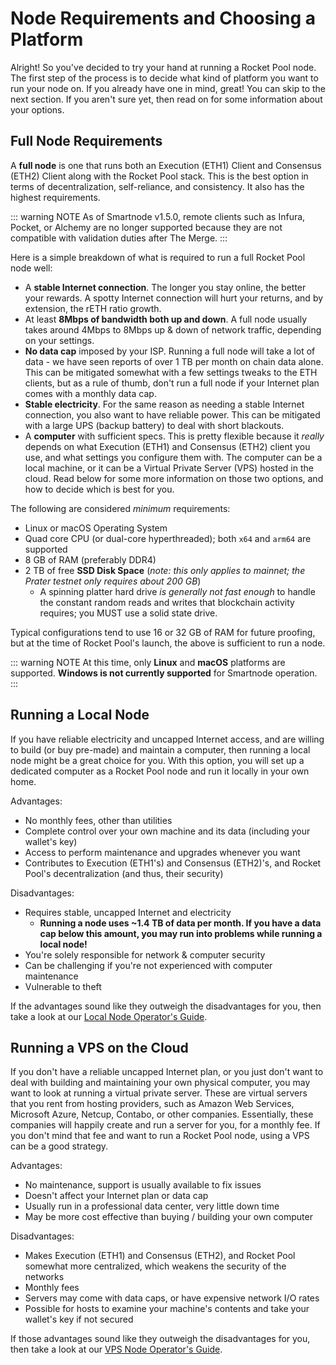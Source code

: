 # Node Requirements and Choosing a Platform

Alright! So you've decided to try your hand at running a Rocket Pool node. The first step of the process is to decide what kind of platform you want to run your node on. If you already have one in mind, great! You can skip to the next section. If you aren't sure yet, then read on for some information about your options.


## Full Node Requirements

A **full node** is one that runs both an Execution (ETH1) Client and Consensus (ETH2) Client along with the Rocket Pool stack. This is the best option in terms of decentralization, self-reliance, and consistency. It also has the highest requirements.

::: warning NOTE
As of Smartnode v1.5.0, remote clients such as Infura, Pocket, or Alchemy are no longer supported because they are not compatible with validation duties after The Merge.
:::

Here is a simple breakdown of what is required to run a full Rocket Pool node well:

- A **stable Internet connection**. The longer you stay online, the better your rewards. A spotty Internet connection will hurt your returns, and by extension, the rETH ratio growth.
- At least **8Mbps of bandwidth both up and down**. A full node usually takes around 4Mbps to 8Mbps up & down of network traffic, depending on your settings.
- **No data cap** imposed by your ISP. Running a full node will take a lot of data - we have seen reports of over 1 TB per month on chain data alone. This can be mitigated somewhat with a few settings tweaks to the ETH clients, but as a rule of thumb, don't run a full node if your Internet plan comes with a monthly data cap.
- **Stable electricity**. For the same reason as needing a stable Internet connection, you also want to have reliable power. This can be mitigated with a large UPS (backup battery) to deal with short blackouts.
- A **computer** with sufficient specs. This is pretty flexible because it *really* depends on what Execution (ETH1) and Consensus (ETH2) client you use, and what settings you configure them with. The computer can be a local machine, or it can be a Virtual Private Server (VPS) hosted in the cloud. Read below for some more information on those two options, and how to decide which is best for you.

The following are considered *minimum* requirements:
  - Linux or macOS Operating System
  - Quad core CPU (or dual-core hyperthreaded); both `x64` and `arm64` are supported
  - 8 GB of RAM (preferably DDR4)
  - 2 TB of free **SSD Disk Space** (*note: this only applies to mainnet; the Prater testnet only requires about 200 GB*)
    - A spinning platter hard drive *is generally not fast enough* to handle the constant random reads and writes that blockchain activity requires; you MUST use a solid state drive.

Typical configurations tend to use 16 or 32 GB of RAM for future proofing, but at the time of Rocket Pool's launch, the above is sufficient to run a node.

::: warning NOTE
At this time, only **Linux** and **macOS** platforms are supported.
**Windows is not currently supported** for Smartnode operation.
:::


## Running a Local Node

If you have reliable electricity and uncapped Internet access, and are willing to build (or buy pre-made) and maintain a computer, then running a local node might be a great choice for you. With this option, you will set up a dedicated computer as a Rocket Pool node and run it locally in your own home.

Advantages:

- No monthly fees, other than utilities
- Complete control over your own machine and its data (including your wallet's key)
- Access to perform maintenance and upgrades whenever you want
- Contributes to Execution (ETH1's) and Consensus (ETH2)'s, and Rocket Pool's decentralization (and thus, their security)

Disadvantages:

- Requires stable, uncapped Internet and electricity
  - **Running a node uses ~1.4 TB of data per month. If you have a data cap below this amount, you may run into problems while running a local node!**
- You're solely responsible for network & computer security
- Can be challenging if you're not experienced with computer maintenance
- Vulnerable to theft

If the advantages sound like they outweigh the disadvantages for you, then take a look at our [Local Node Operator's Guide](local/hardware.html).


## Running a VPS on the Cloud

If you don't have a reliable uncapped Internet plan, or you just don't want to deal with building and maintaining your own physical computer, you may want to look at running a virtual private server. These are virtual servers that you rent from hosting providers, such as Amazon Web Services, Microsoft Azure, Netcup, Contabo, or other companies. Essentially, these companies will happily create and run a server for you, for a monthly fee. If you don't mind that fee and want to run a Rocket Pool node, using a VPS can be a good strategy.

Advantages:

- No maintenance, support is usually available to fix issues
- Doesn't affect your Internet plan or data cap
- Usually run in a professional data center, very little down time
- May be more cost effective than buying / building your own computer

Disadvantages:

- Makes Execution (ETH1) and Consensus (ETH2), and Rocket Pool somewhat more centralized, which weakens the security of the networks
- Monthly fees
- Servers may come with data caps, or have expensive network I/O rates
- Possible for hosts to examine your machine's contents and take your wallet's key if not secured

If those advantages sound like they outweigh the disadvantages for you, then take a look at our [VPS Node Operator's Guide](vps/providers.html).
